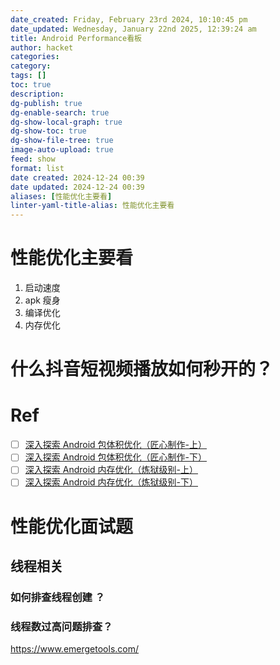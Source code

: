 ```yaml
---
date_created: Friday, February 23rd 2024, 10:10:45 pm
date_updated: Wednesday, January 22nd 2025, 12:39:24 am
title: Android Performance看板
author: hacket
categories: 
category: 
tags: []
toc: true
description: 
dg-publish: true
dg-enable-search: true
dg-show-local-graph: true
dg-show-toc: true
dg-show-file-tree: true
image-auto-upload: true
feed: show
format: list
date created: 2024-12-24 00:39
date updated: 2024-12-24 00:39
aliases: [性能优化主要看]
linter-yaml-title-alias: 性能优化主要看
---
```


# 性能优化主要看

1. 启动速度
2. apk 瘦身
3. 编译优化
4. 内存优化

# 什么抖音短视频播放如何秒开的？

# Ref

- [ ] [深入探索 Android 包体积优化（匠心制作-上）](https://juejin.cn/post/6844904103131234311)
- [ ] [深入探索 Android 包体积优化（匠心制作-下）](https://juejin.cn/post/6872920643797680136)
- [ ] [深入探索 Android 内存优化（炼狱级别-上）](https://juejin.cn/post/6844904099998089230)
- [ ] [深入探索 Android 内存优化（炼狱级别-下）](https://juejin.cn/post/6872919545728729095)

# 性能优化面试题

## 线程相关

### 如何排查线程创建 ？

### 线程数过高问题排查？

<https://www.emergetools.com/>
